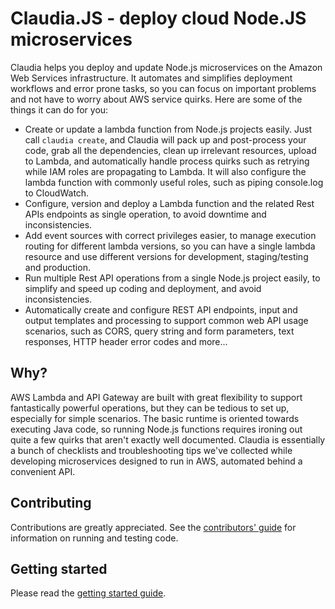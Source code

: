 # Claudia.JS - deploy cloud Node.JS microservices

Claudia helps you deploy and update Node.js microservices on the Amazon Web Services infrastructure. It automates and simplifies deployment workflows and error prone tasks, so you can focus on important problems and not have to worry about AWS service quirks. Here are some of the things it can do for you:

* Create or update a lambda function from Node.js projects easily. Just call `claudia create`, and Claudia will pack up and post-process your code, grab all the dependencies, clean up irrelevant resources, upload to Lambda, and automatically handle process quirks such as retrying while IAM roles are propagating to Lambda. It will also configure the lambda function with commonly useful roles, such as piping console.log to CloudWatch.
* Configure, version and deploy a Lambda function and the related Rest APIs endpoints as single operation, to avoid downtime and inconsistencies.
* Add event sources with correct privileges easier, to manage execution routing for different lambda versions, so you can have a single lambda resource and use different versions for development, staging/testing and production.
* Run multiple Rest API operations from a single Node.js project easily, to simplify and speed up coding and deployment, and avoid inconsistencies.
* Automatically create and configure REST API endpoints, input and output templates and processing to support common web API usage scenarios, such as CORS, query string and form parameters, text responses, HTTP header error codes and more...

## Why?

AWS Lambda and API Gateway are built with great flexibility to support fantastically powerful operations, but they can be tedious to set up, especially for simple scenarios. The basic runtime is oriented towards executing Java code, so running Node.js functions requires ironing out quite a few quirks that aren't exactly well documented. Claudia is essentially a bunch of checklists and troubleshooting tips we've collected while developing microservices designed to run in AWS, automated behind a convenient API. 

## Contributing

Contributions are greatly appreciated. See the [contributors' guide](contributing.md) for information on running and testing code.

## Getting started 

Please read the [getting started guide](getting_started.md).

